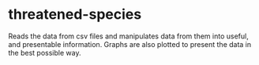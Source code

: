 # threatened-species
Reads the data from csv files and manipulates data from them into useful, and presentable information. Graphs are also plotted to present the data in the best possible way.
